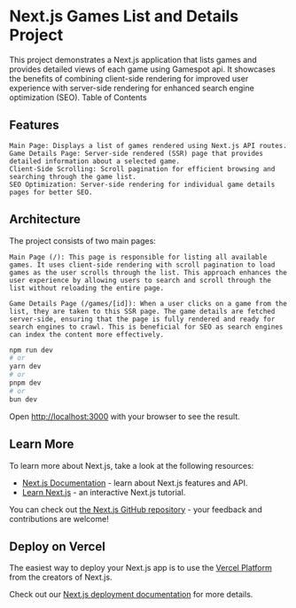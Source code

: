 # Next.js Games List and Details Project

This project demonstrates a Next.js application that lists games and provides detailed views of each game using Gamespot api. It showcases the benefits of combining client-side rendering for improved user experience with server-side rendering for enhanced search engine optimization (SEO).
Table of Contents

## Features

    Main Page: Displays a list of games rendered using Next.js API routes.
    Game Details Page: Server-side rendered (SSR) page that provides detailed information about a selected game.
    Client-Side Scrolling: Scroll pagination for efficient browsing and searching through the game list.
    SEO Optimization: Server-side rendering for individual game details pages for better SEO.

## Architecture

The project consists of two main pages:

    Main Page (/): This page is responsible for listing all available games. It uses client-side rendering with scroll pagination to load games as the user scrolls through the list. This approach enhances the user experience by allowing users to search and scroll through the list without reloading the entire page.

    Game Details Page (/games/[id]): When a user clicks on a game from the list, they are taken to this SSR page. The game details are fetched server-side, ensuring that the page is fully rendered and ready for search engines to crawl. This is beneficial for SEO as search engines can index the content more effectively.

```bash {"id":"01HNWHN1A7QCGECPZWRYTJMEG6"}
npm run dev
# or
yarn dev
# or
pnpm dev
# or
bun dev
```

Open [http://localhost:3000](http://localhost:3000) with your browser to see the result.

## Learn More

To learn more about Next.js, take a look at the following resources:

- [Next.js Documentation](https://nextjs.org/docs) - learn about Next.js features and API.
- [Learn Next.js](https://nextjs.org/learn) - an interactive Next.js tutorial.

You can check out [the Next.js GitHub repository](https://github.com/vercel/next.js/) - your feedback and contributions are welcome!

## Deploy on Vercel

The easiest way to deploy your Next.js app is to use the [Vercel Platform](https://vercel.com/new?utm_medium=default-template&filter=next.js&utm_source=create-next-app&utm_campaign=create-next-app-readme) from the creators of Next.js.

Check out our [Next.js deployment documentation](https://nextjs.org/docs/deployment) for more details.
